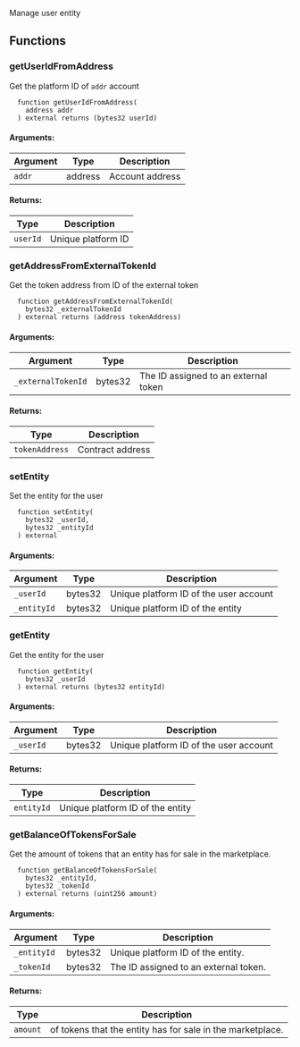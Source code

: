 Manage user entity
## Functions
### getUserIdFromAddress
Get the platform ID of `addr` account
```solidity
  function getUserIdFromAddress(
    address addr
  ) external returns (bytes32 userId)
```
#### Arguments:
| Argument | Type | Description |
| --- | --- | --- |
|`addr` | address | Account address
#### Returns:
| Type | Description |
| --- | --- |
|`userId` | Unique platform ID
### getAddressFromExternalTokenId
Get the token address from ID of the external token
```solidity
  function getAddressFromExternalTokenId(
    bytes32 _externalTokenId
  ) external returns (address tokenAddress)
```
#### Arguments:
| Argument | Type | Description |
| --- | --- | --- |
|`_externalTokenId` | bytes32 | The ID assigned to an external token
#### Returns:
| Type | Description |
| --- | --- |
|`tokenAddress` | Contract address
### setEntity
Set the entity for the user
```solidity
  function setEntity(
    bytes32 _userId,
    bytes32 _entityId
  ) external
```
#### Arguments:
| Argument | Type | Description |
| --- | --- | --- |
|`_userId` | bytes32 | Unique platform ID of the user account
|`_entityId` | bytes32 | Unique platform ID of the entity
### getEntity
Get the entity for the user
```solidity
  function getEntity(
    bytes32 _userId
  ) external returns (bytes32 entityId)
```
#### Arguments:
| Argument | Type | Description |
| --- | --- | --- |
|`_userId` | bytes32 | Unique platform ID of the user account
#### Returns:
| Type | Description |
| --- | --- |
|`entityId` | Unique platform ID of the entity
### getBalanceOfTokensForSale
Get the amount of tokens that an entity has for sale in the marketplace.
```solidity
  function getBalanceOfTokensForSale(
    bytes32 _entityId,
    bytes32 _tokenId
  ) external returns (uint256 amount)
```
#### Arguments:
| Argument | Type | Description |
| --- | --- | --- |
|`_entityId` | bytes32 |  Unique platform ID of the entity.
|`_tokenId` | bytes32 | The ID assigned to an external token.
#### Returns:
| Type | Description |
| --- | --- |
|`amount` | of tokens that the entity has for sale in the marketplace.
